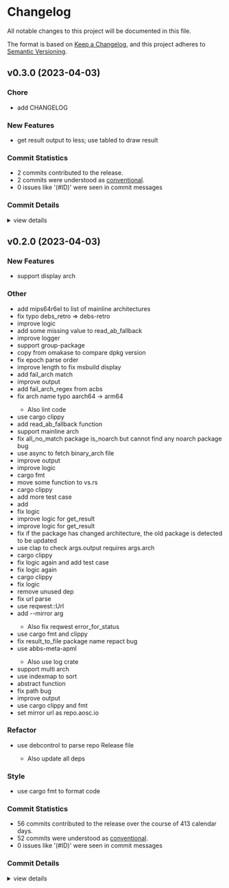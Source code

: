 # Changelog

All notable changes to this project will be documented in this file.

The format is based on [Keep a Changelog](https://keepachangelog.com/en/1.0.0/),
and this project adheres to [Semantic Versioning](https://semver.org/spec/v2.0.0.html).

## v0.3.0 (2023-04-03)

### Chore

 - <csr-id-a416b0e68d62c93ad5dcedc4e17325125afca534/> add CHANGELOG

### New Features

 - <csr-id-817dd909cfdba564ef4c56902a07fe2aae166015/> get result output to less; use tabled to draw result

### Commit Statistics

<csr-read-only-do-not-edit/>

 - 2 commits contributed to the release.
 - 2 commits were understood as [conventional](https://www.conventionalcommits.org).
 - 0 issues like '(#ID)' were seen in commit messages

### Commit Details

<csr-read-only-do-not-edit/>

<details><summary>view details</summary>

 * **Uncategorized**
    - Get result output to less; use tabled to draw result ([`817dd90`](https://github.com/AOSC-Dev/treevsrepo/commit/817dd909cfdba564ef4c56902a07fe2aae166015))
    - Add CHANGELOG ([`a416b0e`](https://github.com/AOSC-Dev/treevsrepo/commit/a416b0e68d62c93ad5dcedc4e17325125afca534))
</details>

## v0.2.0 (2023-04-03)

<csr-id-532647a431e85569c31fe87793f9ed8f5a8005b4/>
<csr-id-5859c0288f1df3cfdb6d5d555fa2a2f9328540de/>
<csr-id-4a020dd5bb4374c9d16a3252be976d0c2edb3cf9/>
<csr-id-1473b69d7ef9938a95a11916faee44bd1e747fe8/>
<csr-id-deb60b145f0c4a5e7d4e058ed740207350909bb1/>
<csr-id-14f1708b281afc463022dd7fc35d98a0eb04eacd/>
<csr-id-2a6f0849062de825abcee9a010ae78dd58a22e8c/>
<csr-id-0b069d96e3f40410fce19777461ea14f4cb1a484/>
<csr-id-430e2376fe7f31377a4c951909d6ed7c40415a79/>
<csr-id-f853b7b61521087961b4ca18bb93a29d4c0c28da/>
<csr-id-d4f7a57fa37b64059f5468af68d05e9dd0ba4237/>
<csr-id-c6f2ac7b983a5f61cb10e4cce954229b8e378c57/>
<csr-id-788e6f48791cf9ea7831479071f56f5ce0b23e48/>
<csr-id-4c58cca60cd4177a96ab2807134545798b244f1f/>
<csr-id-37620754f25e7d5f7cebeb4a5b50a241bac0c219/>
<csr-id-88468ce2c3faea7fe266eb3a4c20a6d0ff8a4577/>
<csr-id-dc6bf50d7b025880ec605b8d7cf61edcf7cb7a2b/>
<csr-id-bb0a6110745426c3faca1bc5670a0a254fc39ac9/>
<csr-id-b76d4306809dacf58646d871ed37248abd8d6d01/>
<csr-id-981dd7da726192d6ebad3516a6ed71499cc2165f/>
<csr-id-d028c0221f93ecb9fde197444f49c61815b45445/>
<csr-id-4828ec7bb1d7e69bdfceddad6c0505211cfc1c02/>
<csr-id-1d0126c9c793bf8008eae8ebe08d3fc3af96ec2a/>
<csr-id-5021b022aa8637a5cb41a1c8d03745c6e2c5103e/>
<csr-id-eb7efe90160921929d76ac4842d3c336aba0342f/>
<csr-id-8bd29819e585b8623fce9369bc4bb3db8bf60e84/>
<csr-id-8a44ad7896fd5da024bd1b8f590097d3700480c2/>
<csr-id-99e52d69e6454fbd3c09c435c64c31b805cf4243/>
<csr-id-e40de8e8a600ea115958a1a446cd83a783b564eb/>
<csr-id-1a76f9ec96e3cd6d72474d1727c4c4399c64419a/>
<csr-id-f3897f3f3de3900385975d632d540f787bee10ec/>
<csr-id-b44d9525492607e7503aa7cac0b7b6cdc99e8a71/>
<csr-id-6b922f60ed24bd914a564fa62f34f02e1477816e/>
<csr-id-a6d04b06bf5a9238207b60da6fb47e1d080266b5/>
<csr-id-e5850396694e71e262812492a93c84f8668654f6/>
<csr-id-dcbd0f679341eaf4c04a393b967088e462b191e1/>
<csr-id-6d76f66768c97a78356ffa1a05892dd067d918f2/>
<csr-id-f25b3c008b14a7acbb1444cfd85b3739eef15b19/>
<csr-id-a23c86f18f8eb8681bdb5cb6c5092785ed58387a/>
<csr-id-636dd9d3269fa403e32bc44721de913e88239f48/>
<csr-id-5099f1579c2b8f7d976323706beba98bff81e21a/>
<csr-id-a2ade7b65d1a06ebee13d2483a6e29ae1a6f5a8e/>
<csr-id-a1f2690c38cb345582e1649aefa325fbc43f2166/>
<csr-id-0b7d9f3f5397046a0d4ef2ff3dbbd8bd7402823b/>
<csr-id-736bf6a61c486fda39d65969eebde16593356b04/>
<csr-id-944afc26d1fa5f6a9c225397099c317f8e8956d9/>
<csr-id-205fa5376c189d2fcd1b0f1343821d4f463fb3fd/>
<csr-id-3e658e90c3238d534d19c6871b722b8decea9df4/>
<csr-id-fea0bf59681dd3842fe0c05ee12e4eaba9f31b52/>
<csr-id-23ff6ea384fe706e709c9bf7b43d937450cbdc12/>
<csr-id-6d1c4b8ebe602bce492a0aaebe2c2d91e06c4840/>

### New Features

 - <csr-id-41d4aec22434780225b52ad0a291b3e34afea1c0/> support display arch

### Other

 - <csr-id-532647a431e85569c31fe87793f9ed8f5a8005b4/> add mips64r6el to list of mainline architectures
 - <csr-id-5859c0288f1df3cfdb6d5d555fa2a2f9328540de/> fix typo debs_retro => debs-retro
 - <csr-id-4a020dd5bb4374c9d16a3252be976d0c2edb3cf9/> improve logic
 - <csr-id-1473b69d7ef9938a95a11916faee44bd1e747fe8/> add some missing value to read_ab_fallback
 - <csr-id-deb60b145f0c4a5e7d4e058ed740207350909bb1/> improve logger
 - <csr-id-14f1708b281afc463022dd7fc35d98a0eb04eacd/> support group-package
 - <csr-id-2a6f0849062de825abcee9a010ae78dd58a22e8c/> copy from omakase to compare dpkg version
 - <csr-id-0b069d96e3f40410fce19777461ea14f4cb1a484/> fix epoch parse order
 - <csr-id-430e2376fe7f31377a4c951909d6ed7c40415a79/> improve length to fix msbuild display
 - <csr-id-f853b7b61521087961b4ca18bb93a29d4c0c28da/> add fail_arch match
 - <csr-id-d4f7a57fa37b64059f5468af68d05e9dd0ba4237/> improve output
 - <csr-id-c6f2ac7b983a5f61cb10e4cce954229b8e378c57/> add fail_arch_regex from acbs
 - <csr-id-788e6f48791cf9ea7831479071f56f5ce0b23e48/> fix arch name typo aarch64 -> arm64
   - Also lint code
 - <csr-id-4c58cca60cd4177a96ab2807134545798b244f1f/> use cargo clippy
 - <csr-id-37620754f25e7d5f7cebeb4a5b50a241bac0c219/> add read_ab_fallback function
 - <csr-id-88468ce2c3faea7fe266eb3a4c20a6d0ff8a4577/> support mainline arch
 - <csr-id-dc6bf50d7b025880ec605b8d7cf61edcf7cb7a2b/> fix all_no_match package is_noarch but cannot find any noarch package bug
 - <csr-id-bb0a6110745426c3faca1bc5670a0a254fc39ac9/> use async to fetch binary_arch file
 - <csr-id-b76d4306809dacf58646d871ed37248abd8d6d01/> improve output
 - <csr-id-981dd7da726192d6ebad3516a6ed71499cc2165f/> improve logic
 - <csr-id-d028c0221f93ecb9fde197444f49c61815b45445/> cargo fmt
 - <csr-id-4828ec7bb1d7e69bdfceddad6c0505211cfc1c02/> move some function to vs.rs
 - <csr-id-1d0126c9c793bf8008eae8ebe08d3fc3af96ec2a/> cargo clippy
 - <csr-id-5021b022aa8637a5cb41a1c8d03745c6e2c5103e/> add more test case
 - <csr-id-eb7efe90160921929d76ac4842d3c336aba0342f/> add
 - <csr-id-8bd29819e585b8623fce9369bc4bb3db8bf60e84/> fix logic
 - <csr-id-8a44ad7896fd5da024bd1b8f590097d3700480c2/> improve logic for get_result
 - <csr-id-99e52d69e6454fbd3c09c435c64c31b805cf4243/> improve logic for get_result
 - <csr-id-e40de8e8a600ea115958a1a446cd83a783b564eb/> fix if the package has changed architecture, the old package is detected to be updated
 - <csr-id-1a76f9ec96e3cd6d72474d1727c4c4399c64419a/> use clap to check args.output requires args.arch
 - <csr-id-f3897f3f3de3900385975d632d540f787bee10ec/> cargo clippy
 - <csr-id-b44d9525492607e7503aa7cac0b7b6cdc99e8a71/> fix logic again and add test case
 - <csr-id-6b922f60ed24bd914a564fa62f34f02e1477816e/> fix logic again
 - <csr-id-a6d04b06bf5a9238207b60da6fb47e1d080266b5/> cargo clippy
 - <csr-id-e5850396694e71e262812492a93c84f8668654f6/> fix logic
 - <csr-id-dcbd0f679341eaf4c04a393b967088e462b191e1/> remove unused dep
 - <csr-id-6d76f66768c97a78356ffa1a05892dd067d918f2/> fix url parse
 - <csr-id-f25b3c008b14a7acbb1444cfd85b3739eef15b19/> use reqwest::Url
 - <csr-id-a23c86f18f8eb8681bdb5cb6c5092785ed58387a/> add --mirror arg
   - Also fix reqwest error_for_status
 - <csr-id-636dd9d3269fa403e32bc44721de913e88239f48/> use cargo fmt and clippy
 - <csr-id-5099f1579c2b8f7d976323706beba98bff81e21a/> fix result_to_file package name repact bug
 - <csr-id-a2ade7b65d1a06ebee13d2483a6e29ae1a6f5a8e/> use abbs-meta-apml
   - Also use log crate
 - <csr-id-a1f2690c38cb345582e1649aefa325fbc43f2166/> support multi arch
 - <csr-id-0b7d9f3f5397046a0d4ef2ff3dbbd8bd7402823b/> use indexmap to sort
 - <csr-id-736bf6a61c486fda39d65969eebde16593356b04/> abstract function
 - <csr-id-944afc26d1fa5f6a9c225397099c317f8e8956d9/> fix path bug
 - <csr-id-205fa5376c189d2fcd1b0f1343821d4f463fb3fd/> improve output
 - <csr-id-3e658e90c3238d534d19c6871b722b8decea9df4/> use cargo clippy and fmt
 - <csr-id-fea0bf59681dd3842fe0c05ee12e4eaba9f31b52/> set mirror url as repo.aosc.io

### Refactor

 - <csr-id-23ff6ea384fe706e709c9bf7b43d937450cbdc12/> use debcontrol to parse repo Release file
   - Also update all deps

### Style

 - <csr-id-6d1c4b8ebe602bce492a0aaebe2c2d91e06c4840/> use cargo fmt to format code

### Commit Statistics

<csr-read-only-do-not-edit/>

 - 56 commits contributed to the release over the course of 413 calendar days.
 - 52 commits were understood as [conventional](https://www.conventionalcommits.org).
 - 0 issues like '(#ID)' were seen in commit messages

### Commit Details

<csr-read-only-do-not-edit/>

<details><summary>view details</summary>

 * **Uncategorized**
    - Bump treevsrepo v0.2.0 ([`b822e54`](https://github.com/AOSC-Dev/treevsrepo/commit/b822e54feeffcb88874d7ade7abad8dbcc77c173))
    - Use cargo fmt to format code ([`6d1c4b8`](https://github.com/AOSC-Dev/treevsrepo/commit/6d1c4b8ebe602bce492a0aaebe2c2d91e06c4840))
    - Use debcontrol to parse repo Release file ([`23ff6ea`](https://github.com/AOSC-Dev/treevsrepo/commit/23ff6ea384fe706e709c9bf7b43d937450cbdc12))
    - Add mips64r6el to list of mainline architectures ([`532647a`](https://github.com/AOSC-Dev/treevsrepo/commit/532647a431e85569c31fe87793f9ed8f5a8005b4))
    - Fix typo debs_retro => debs-retro ([`5859c02`](https://github.com/AOSC-Dev/treevsrepo/commit/5859c0288f1df3cfdb6d5d555fa2a2f9328540de))
    - Improve logic ([`4a020dd`](https://github.com/AOSC-Dev/treevsrepo/commit/4a020dd5bb4374c9d16a3252be976d0c2edb3cf9))
    - Add some missing value to read_ab_fallback ([`1473b69`](https://github.com/AOSC-Dev/treevsrepo/commit/1473b69d7ef9938a95a11916faee44bd1e747fe8))
    - Improve logger ([`deb60b1`](https://github.com/AOSC-Dev/treevsrepo/commit/deb60b145f0c4a5e7d4e058ed740207350909bb1))
    - Support group-package ([`14f1708`](https://github.com/AOSC-Dev/treevsrepo/commit/14f1708b281afc463022dd7fc35d98a0eb04eacd))
    - Copy from omakase to compare dpkg version ([`2a6f084`](https://github.com/AOSC-Dev/treevsrepo/commit/2a6f0849062de825abcee9a010ae78dd58a22e8c))
    - Fix epoch parse order ([`0b069d9`](https://github.com/AOSC-Dev/treevsrepo/commit/0b069d96e3f40410fce19777461ea14f4cb1a484))
    - Improve length to fix msbuild display ([`430e237`](https://github.com/AOSC-Dev/treevsrepo/commit/430e2376fe7f31377a4c951909d6ed7c40415a79))
    - Add fail_arch match ([`f853b7b`](https://github.com/AOSC-Dev/treevsrepo/commit/f853b7b61521087961b4ca18bb93a29d4c0c28da))
    - Improve output ([`d4f7a57`](https://github.com/AOSC-Dev/treevsrepo/commit/d4f7a57fa37b64059f5468af68d05e9dd0ba4237))
    - Add fail_arch_regex from acbs ([`c6f2ac7`](https://github.com/AOSC-Dev/treevsrepo/commit/c6f2ac7b983a5f61cb10e4cce954229b8e378c57))
    - Fix arch name typo aarch64 -> arm64 ([`788e6f4`](https://github.com/AOSC-Dev/treevsrepo/commit/788e6f48791cf9ea7831479071f56f5ce0b23e48))
    - Use cargo clippy ([`4c58cca`](https://github.com/AOSC-Dev/treevsrepo/commit/4c58cca60cd4177a96ab2807134545798b244f1f))
    - Add read_ab_fallback function ([`3762075`](https://github.com/AOSC-Dev/treevsrepo/commit/37620754f25e7d5f7cebeb4a5b50a241bac0c219))
    - Support mainline arch ([`88468ce`](https://github.com/AOSC-Dev/treevsrepo/commit/88468ce2c3faea7fe266eb3a4c20a6d0ff8a4577))
    - Fix all_no_match package is_noarch but cannot find any noarch package bug ([`dc6bf50`](https://github.com/AOSC-Dev/treevsrepo/commit/dc6bf50d7b025880ec605b8d7cf61edcf7cb7a2b))
    - Use async to fetch binary_arch file ([`bb0a611`](https://github.com/AOSC-Dev/treevsrepo/commit/bb0a6110745426c3faca1bc5670a0a254fc39ac9))
    - Improve output ([`b76d430`](https://github.com/AOSC-Dev/treevsrepo/commit/b76d4306809dacf58646d871ed37248abd8d6d01))
    - Improve logic ([`981dd7d`](https://github.com/AOSC-Dev/treevsrepo/commit/981dd7da726192d6ebad3516a6ed71499cc2165f))
    - Cargo fmt ([`d028c02`](https://github.com/AOSC-Dev/treevsrepo/commit/d028c0221f93ecb9fde197444f49c61815b45445))
    - Move some function to vs.rs ([`4828ec7`](https://github.com/AOSC-Dev/treevsrepo/commit/4828ec7bb1d7e69bdfceddad6c0505211cfc1c02))
    - Cargo clippy ([`1d0126c`](https://github.com/AOSC-Dev/treevsrepo/commit/1d0126c9c793bf8008eae8ebe08d3fc3af96ec2a))
    - Add more test case ([`5021b02`](https://github.com/AOSC-Dev/treevsrepo/commit/5021b022aa8637a5cb41a1c8d03745c6e2c5103e))
    - Add ([`eb7efe9`](https://github.com/AOSC-Dev/treevsrepo/commit/eb7efe90160921929d76ac4842d3c336aba0342f))
    - Fix logic ([`8bd2981`](https://github.com/AOSC-Dev/treevsrepo/commit/8bd29819e585b8623fce9369bc4bb3db8bf60e84))
    - Improve logic for get_result ([`8a44ad7`](https://github.com/AOSC-Dev/treevsrepo/commit/8a44ad7896fd5da024bd1b8f590097d3700480c2))
    - Improve logic for get_result ([`99e52d6`](https://github.com/AOSC-Dev/treevsrepo/commit/99e52d69e6454fbd3c09c435c64c31b805cf4243))
    - Fix if the package has changed architecture, the old package is detected to be updated ([`e40de8e`](https://github.com/AOSC-Dev/treevsrepo/commit/e40de8e8a600ea115958a1a446cd83a783b564eb))
    - Repo, tree: abstract type ([`f2bd5cc`](https://github.com/AOSC-Dev/treevsrepo/commit/f2bd5ccda4471852fd4ab2088107e01ec990060a))
    - Use clap to check args.output requires args.arch ([`1a76f9e`](https://github.com/AOSC-Dev/treevsrepo/commit/1a76f9ec96e3cd6d72474d1727c4c4399c64419a))
    - Cargo clippy ([`f3897f3`](https://github.com/AOSC-Dev/treevsrepo/commit/f3897f3f3de3900385975d632d540f787bee10ec))
    - Fix logic again and add test case ([`b44d952`](https://github.com/AOSC-Dev/treevsrepo/commit/b44d9525492607e7503aa7cac0b7b6cdc99e8a71))
    - Fix logic again ([`6b922f6`](https://github.com/AOSC-Dev/treevsrepo/commit/6b922f60ed24bd914a564fa62f34f02e1477816e))
    - Cargo clippy ([`a6d04b0`](https://github.com/AOSC-Dev/treevsrepo/commit/a6d04b06bf5a9238207b60da6fb47e1d080266b5))
    - Fix logic ([`e585039`](https://github.com/AOSC-Dev/treevsrepo/commit/e5850396694e71e262812492a93c84f8668654f6))
    - Remove unused dep ([`dcbd0f6`](https://github.com/AOSC-Dev/treevsrepo/commit/dcbd0f679341eaf4c04a393b967088e462b191e1))
    - Fix url parse ([`6d76f66`](https://github.com/AOSC-Dev/treevsrepo/commit/6d76f66768c97a78356ffa1a05892dd067d918f2))
    - Use reqwest::Url ([`f25b3c0`](https://github.com/AOSC-Dev/treevsrepo/commit/f25b3c008b14a7acbb1444cfd85b3739eef15b19))
    - Add --mirror arg ([`a23c86f`](https://github.com/AOSC-Dev/treevsrepo/commit/a23c86f18f8eb8681bdb5cb6c5092785ed58387a))
    - Use cargo fmt and clippy ([`636dd9d`](https://github.com/AOSC-Dev/treevsrepo/commit/636dd9d3269fa403e32bc44721de913e88239f48))
    - Fix result_to_file package name repact bug ([`5099f15`](https://github.com/AOSC-Dev/treevsrepo/commit/5099f1579c2b8f7d976323706beba98bff81e21a))
    - Use abbs-meta-apml ([`a2ade7b`](https://github.com/AOSC-Dev/treevsrepo/commit/a2ade7b65d1a06ebee13d2483a6e29ae1a6f5a8e))
    - Support multi arch ([`a1f2690`](https://github.com/AOSC-Dev/treevsrepo/commit/a1f2690c38cb345582e1649aefa325fbc43f2166))
    - Use indexmap to sort ([`0b7d9f3`](https://github.com/AOSC-Dev/treevsrepo/commit/0b7d9f3f5397046a0d4ef2ff3dbbd8bd7402823b))
    - Abstract function ([`736bf6a`](https://github.com/AOSC-Dev/treevsrepo/commit/736bf6a61c486fda39d65969eebde16593356b04))
    - Fix path bug ([`944afc2`](https://github.com/AOSC-Dev/treevsrepo/commit/944afc26d1fa5f6a9c225397099c317f8e8956d9))
    - Feat add --output to output package list to file ([`6887527`](https://github.com/AOSC-Dev/treevsrepo/commit/6887527c1c208dbc7b5613ca01822309a2f3482a))
    - Support display arch ([`41d4aec`](https://github.com/AOSC-Dev/treevsrepo/commit/41d4aec22434780225b52ad0a291b3e34afea1c0))
    - Improve output ([`205fa53`](https://github.com/AOSC-Dev/treevsrepo/commit/205fa5376c189d2fcd1b0f1343821d4f463fb3fd))
    - Use cargo clippy and fmt ([`3e658e9`](https://github.com/AOSC-Dev/treevsrepo/commit/3e658e90c3238d534d19c6871b722b8decea9df4))
    - Set mirror url as repo.aosc.io ([`fea0bf5`](https://github.com/AOSC-Dev/treevsrepo/commit/fea0bf59681dd3842fe0c05ee12e4eaba9f31b52))
    - Init ([`8a47090`](https://github.com/AOSC-Dev/treevsrepo/commit/8a47090e2f000ddc254444a2b5180cbe81d0e5e1))
</details>

